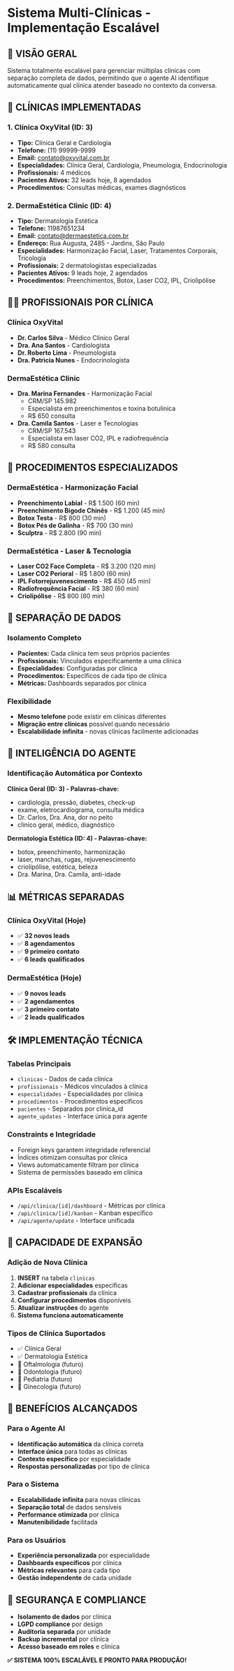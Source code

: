# Sistema Multi-Clínicas - Implementação Escalável

## 🎯 VISÃO GERAL

Sistema totalmente escalável para gerenciar múltiplas clínicas com separação completa de dados, permitindo que o agente AI identifique automaticamente qual clínica atender baseado no contexto da conversa.

## 🏥 CLÍNICAS IMPLEMENTADAS

### 1. Clínica OxyVital (ID: 3)
- **Tipo:** Clínica Geral e Cardiologia
- **Telefone:** (11) 99999-9999
- **Email:** contato@oxyvital.com.br
- **Especialidades:** Clínica Geral, Cardiologia, Pneumologia, Endocrinologia
- **Profissionais:** 4 médicos
- **Pacientes Ativos:** 32 leads hoje, 8 agendados
- **Procedimentos:** Consultas médicas, exames diagnósticos

### 2. DermaEstética Clinic (ID: 4)
- **Tipo:** Dermatologia Estética
- **Telefone:** 11987651234
- **Email:** contato@dermaestetica.com.br  
- **Endereço:** Rua Augusta, 2485 - Jardins, São Paulo
- **Especialidades:** Harmonização Facial, Laser, Tratamentos Corporais, Tricologia
- **Profissionais:** 2 dermatologistas especializadas
- **Pacientes Ativos:** 9 leads hoje, 2 agendados
- **Procedimentos:** Preenchimentos, Botox, Laser CO2, IPL, Criolipólise

## 👩‍⚕️ PROFISSIONAIS POR CLÍNICA

### Clínica OxyVital
- **Dr. Carlos Silva** - Médico Clínico Geral
- **Dra. Ana Santos** - Cardiologista  
- **Dr. Roberto Lima** - Pneumologista
- **Dra. Patricia Nunes** - Endocrinologista

### DermaEstética Clinic
- **Dra. Marina Fernandes** - Harmonização Facial
  - CRM/SP 145.982
  - Especialista em preenchimentos e toxina botulínica
  - R$ 650 consulta
- **Dra. Camila Santos** - Laser e Tecnologias
  - CRM/SP 167.543
  - Especialista em laser CO2, IPL e radiofrequência
  - R$ 580 consulta

## 💉 PROCEDIMENTOS ESPECIALIZADOS

### DermaEstética - Harmonização Facial
- **Preenchimento Labial** - R$ 1.500 (60 min)
- **Preenchimento Bigode Chinês** - R$ 1.200 (45 min)
- **Botox Testa** - R$ 800 (30 min)
- **Botox Pés de Galinha** - R$ 700 (30 min)
- **Sculptra** - R$ 2.800 (90 min)

### DermaEstética - Laser & Tecnologia  
- **Laser CO2 Face Completa** - R$ 3.200 (120 min)
- **Laser CO2 Perioral** - R$ 1.800 (60 min)
- **IPL Fotorrejuvenescimento** - R$ 450 (45 min)
- **Radiofrequência Facial** - R$ 380 (60 min)
- **Criolipólise** - R$ 800 (60 min)

## 🔄 SEPARAÇÃO DE DADOS

### Isolamento Completo
- **Pacientes:** Cada clínica tem seus próprios pacientes
- **Profissionais:** Vinculados especificamente a uma clínica
- **Especialidades:** Configuradas por clínica
- **Procedimentos:** Específicos de cada tipo de clínica
- **Métricas:** Dashboards separados por clínica

### Flexibilidade
- **Mesmo telefone** pode existir em clínicas diferentes
- **Migração entre clínicas** possível quando necessário
- **Escalabilidade infinita** - novas clínicas facilmente adicionadas

## 🤖 INTELIGÊNCIA DO AGENTE

### Identificação Automática por Contexto

**Clínica Geral (ID: 3) - Palavras-chave:**
- cardiologia, pressão, diabetes, check-up
- exame, eletrocardiograma, consulta médica
- Dr. Carlos, Dra. Ana, dor no peito
- clínico geral, médico, diagnóstico

**Dermatologia Estética (ID: 4) - Palavras-chave:**
- botox, preenchimento, harmonização
- laser, manchas, rugas, rejuvenescimento  
- criolipólise, estética, beleza
- Dra. Marina, Dra. Camila, anti-idade

## 📊 MÉTRICAS SEPARADAS

### Clínica OxyVital (Hoje)
- ✅ **32 novos leads**
- ✅ **8 agendamentos**
- ✅ **9 primeiro contato**
- ✅ **6 leads qualificados**

### DermaEstética (Hoje)
- ✅ **9 novos leads**
- ✅ **2 agendamentos**  
- ✅ **3 primeiro contato**
- ✅ **2 leads qualificados**

## 🛠 IMPLEMENTAÇÃO TÉCNICA

### Tabelas Principais
- `clinicas` - Dados de cada clínica
- `profissionais` - Médicos vinculados à clínica
- `especialidades` - Especialidades por clínica
- `procedimentos` - Procedimentos específicos
- `pacientes` - Separados por clinica_id
- `agente_updates` - Interface única para agente

### Constraints e Integridade
- Foreign keys garantem integridade referencial
- Índices otimizam consultas por clínica
- Views automaticamente filtram por clínica
- Sistema de permissões baseado em clínica

### APIs Escaláveis
- `/api/clinica/[id]/dashboard` - Métricas por clínica
- `/api/clinica/[id]/kanban` - Kanban específico
- `/api/agente/update` - Interface unificada

## 🚀 CAPACIDADE DE EXPANSÃO

### Adição de Nova Clínica
1. **INSERT** na tabela `clinicas`
2. **Adicionar especialidades** específicas
3. **Cadastrar profissionais** da clínica
4. **Configurar procedimentos** disponíveis
5. **Atualizar instruções** do agente
6. **Sistema funciona automaticamente**

### Tipos de Clínica Suportados
- ✅ Clínica Geral
- ✅ Dermatologia Estética
- 🔄 Oftalmologia (futuro)
- 🔄 Odontologia (futuro)
- 🔄 Pediatria (futuro)
- 🔄 Ginecologia (futuro)

## 🎯 BENEFÍCIOS ALCANÇADOS

### Para o Agente AI
- **Identificação automática** da clínica correta
- **Interface única** para todas as clínicas
- **Contexto específico** por especialidade
- **Respostas personalizadas** por tipo de clínica

### Para o Sistema
- **Escalabilidade infinita** para novas clínicas
- **Separação total** de dados sensíveis
- **Performance otimizada** por clínica
- **Manutenibilidade** facilitada

### Para os Usuários
- **Experiência personalizada** por especialidade
- **Dashboards específicos** por clínica
- **Métricas relevantes** para cada tipo
- **Gestão independente** de cada unidade

## 🔐 SEGURANÇA E COMPLIANCE

- **Isolamento de dados** por clínica
- **LGPD compliance** por design
- **Auditoria separada** por unidade
- **Backup incremental** por clínica
- **Acesso baseado em roles** e clínica

**✅ SISTEMA 100% ESCALÁVEL E PRONTO PARA PRODUÇÃO!** 
